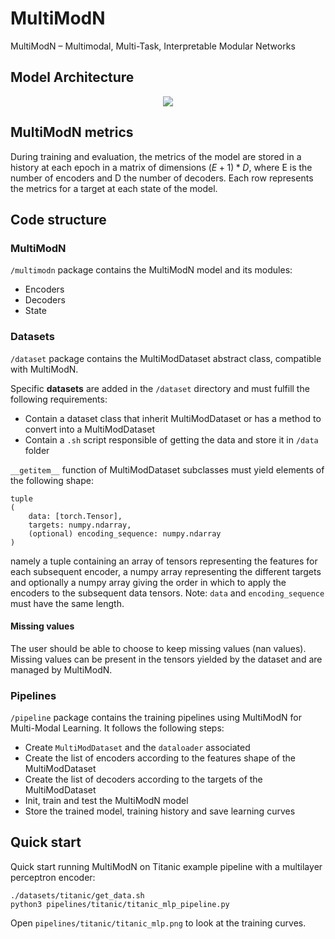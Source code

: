 # MultiModN
MultiModN – Multimodal, Multi-Task, Interpretable Modular Networks

## Model Architecture
<p align="center">
	<img src="https://docs.google.com/drawings/d/e/2PACX-1vQLCjRaSAQaDSqNhQhy7xMgbmxl_RzwToWchuc6t41hbTDMFdQO-yYIcp35qY3QUakUHOE4XgFu1L0q/pub?w=1531&h=510" />
</p>

## MultiModN metrics
During training and evaluation, the metrics of the model are stored in a history at each epoch in a matrix of dimensions $(E+1) * D$, where E is the number of encoders and D the number of decoders. Each row represents the metrics for a target at each state of the model.

## Code structure
### MultiModN
`/multimodn` package contains the MultiModN model and its modules:
* Encoders
* Decoders
* State

### Datasets
`/dataset` package contains the MultiModDataset abstract class, compatible with MultiModN.

Specific **datasets** are added in the `/dataset` directory and must fulfill the following requirements:
* Contain a dataset class that inherit MultiModDataset or has a method to convert into a MultiModDataset
* Contain a `.sh` script responsible of getting the data and store it in `/data` folder

`__getitem__` function of MultiModDataset subclasses must yield elements of the following shape:

```
tuple
(
	data: [torch.Tensor],
	targets: numpy.ndarray,
	(optional) encoding_sequence: numpy.ndarray
)
```

namely a tuple containing an array of tensors representing the features for each subsequent encoder, a numpy array representing the different targets and optionally a numpy array giving the order in which to apply the encoders to the subsequent data tensors. Note: `data` and `encoding_sequence` must have the same length.

#### **Missing values**
The user should be able to choose to keep missing values (nan values). Missing values can be present in the tensors yielded by the dataset and are managed by MultiModN.

### Pipelines
```/pipeline``` package contains the training pipelines using MultiModN for Multi-Modal Learning. It follows the following steps:

* Create `MultiModDataset` and the `dataloader` associated
* Create the list of encoders according to the features shape of the MultiModDataset
* Create the list of decoders according to the targets of the MultiModDataset
* Init, train and test the MultiModN model
* Store the trained model, training history and save learning curves

## Quick start
Quick start running MultiModN on Titanic example pipeline with a multilayer perceptron encoder:
```
./datasets/titanic/get_data.sh
python3 pipelines/titanic/titanic_mlp_pipeline.py
```
Open `pipelines/titanic/titanic_mlp.png` to look at the training curves.
